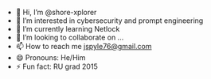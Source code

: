 - 👋 Hi, I’m @shore-xplorer
- 👀 I’m interested in cybersecurity and prompt engineering
- 🌱 I’m currently learning Netlock 
- 💞️ I’m looking to collaborate on ...
- 📫 How to reach me jspyle76@gmail.com
- 😄 Pronouns: He/Him
- ⚡ Fun fact: RU grad 2015

<!---
shore-xplorer/shore-xplorer is a ✨ special ✨ repository because its `README.md` (this file) appears on your GitHub profile.
You can click the Preview link to take a look at your changes.
--->

